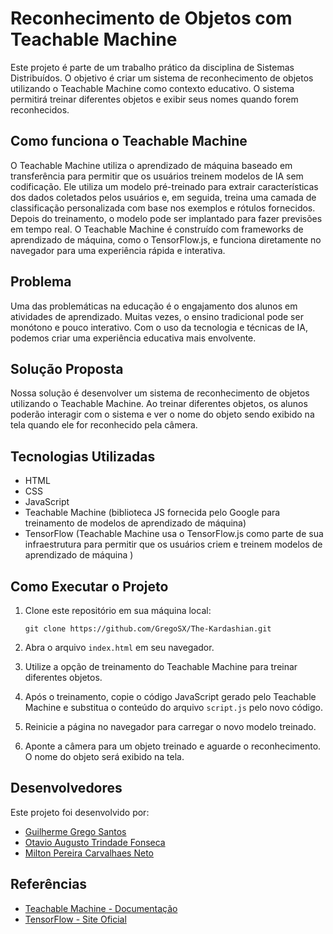 # Reconhecimento de Objetos com Teachable Machine

Este projeto é parte de um trabalho prático da disciplina de Sistemas Distribuídos. O objetivo é criar um sistema de reconhecimento de objetos utilizando o Teachable Machine como contexto educativo. O sistema permitirá treinar diferentes objetos e exibir seus nomes quando forem reconhecidos.

## Como funciona o Teachable Machine

O Teachable Machine utiliza o aprendizado de máquina baseado em transferência para permitir que os usuários treinem modelos de IA sem codificação. Ele utiliza um modelo pré-treinado para extrair características dos dados coletados pelos usuários e, em seguida, treina uma camada de classificação personalizada com base nos exemplos e rótulos fornecidos. Depois do treinamento, o modelo pode ser implantado para fazer previsões em tempo real. O Teachable Machine é construído com frameworks de aprendizado de máquina, como o TensorFlow.js, e funciona diretamente no navegador para uma experiência rápida e interativa.

## Problema

Uma das problemáticas na educação é o engajamento dos alunos em atividades de aprendizado. Muitas vezes, o ensino tradicional pode ser monótono e pouco interativo. Com o uso da tecnologia e técnicas de IA, podemos criar uma experiência educativa mais envolvente.

## Solução Proposta

Nossa solução é desenvolver um sistema de reconhecimento de objetos utilizando o Teachable Machine. Ao treinar diferentes objetos, os alunos poderão interagir com o sistema e ver o nome do objeto sendo exibido na tela quando ele for reconhecido pela câmera.

## Tecnologias Utilizadas

- HTML
- CSS
- JavaScript
- Teachable Machine (biblioteca JS fornecida pelo Google para treinamento de modelos de aprendizado de máquina)
- TensorFlow (Teachable Machine usa o TensorFlow.js como parte de sua infraestrutura para permitir que os usuários criem e treinem modelos de aprendizado de máquina )  

## Como Executar o Projeto

1. Clone este repositório em sua máquina local:

    `git clone https://github.com/GregoSX/The-Kardashian.git`


2. Abra o arquivo `index.html` em seu navegador.

3. Utilize a opção de treinamento do Teachable Machine para treinar diferentes objetos.

4. Após o treinamento, copie o código JavaScript gerado pelo Teachable Machine e substitua o conteúdo do arquivo `script.js` pelo novo código.

5. Reinicie a página no navegador para carregar o novo modelo treinado.

6. Aponte a câmera para um objeto treinado e aguarde o reconhecimento. O nome do objeto será exibido na tela.

## Desenvolvedores

Este projeto foi desenvolvido por:

- [Guilherme Grego Santos](https://github.com/GregoSX)
- [Otavio Augusto Trindade Fonseca](https://github.com/ootaviofonseca)
- [Milton Pereira Carvalhaes Neto](https://github.com/notlimneto)

## Referências

- [Teachable Machine - Documentação](https://teachablemachine.withgoogle.com/)
- [TensorFlow - Site Oficial](https://www.tensorflow.org/?hl=pt-br)
